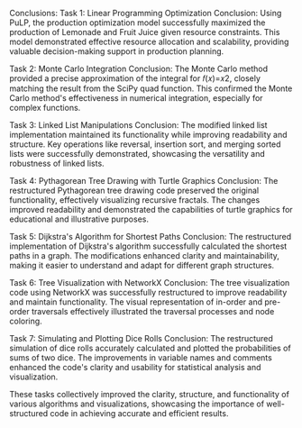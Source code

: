 Conclusions: Task 1: Linear Programming Optimization Conclusion: Using PuLP, the production optimization model successfully maximized the production of Lemonade and Fruit Juice given resource constraints. This model demonstrated effective resource allocation and scalability, providing valuable decision-making support in production planning.

Task 2: Monte Carlo Integration Conclusion: The Monte Carlo method provided a precise approximation of the integral for 𝑓(𝑥)=𝑥2, closely matching the result from the SciPy quad function. This confirmed the Monte Carlo method's effectiveness in numerical integration, especially for complex functions.

Task 3: Linked List Manipulations Conclusion: The modified linked list implementation maintained its functionality while improving readability and structure. Key operations like reversal, insertion sort, and merging sorted lists were successfully demonstrated, showcasing the versatility and robustness of linked lists.

Task 4: Pythagorean Tree Drawing with Turtle Graphics Conclusion: The restructured Pythagorean tree drawing code preserved the original functionality, effectively visualizing recursive fractals. The changes improved readability and demonstrated the capabilities of turtle graphics for educational and illustrative purposes.

Task 5: Dijkstra's Algorithm for Shortest Paths Conclusion: The restructured implementation of Dijkstra's algorithm successfully calculated the shortest paths in a graph. The modifications enhanced clarity and maintainability, making it easier to understand and adapt for different graph structures.

Task 6: Tree Visualization with NetworkX Conclusion: The tree visualization code using NetworkX was successfully restructured to improve readability and maintain functionality. The visual representation of in-order and pre-order traversals effectively illustrated the traversal processes and node coloring.

Task 7: Simulating and Plotting Dice Rolls Conclusion: The restructured simulation of dice rolls accurately calculated and plotted the probabilities of sums of two dice. The improvements in variable names and comments enhanced the code's clarity and usability for statistical analysis and visualization.

These tasks collectively improved the clarity, structure, and functionality of various algorithms and visualizations, showcasing the importance of well-structured code in achieving accurate and efficient results.